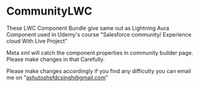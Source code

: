# CommunityLWC
These LWC Component Bundle give same out as Lightning Aura Component used in Udemy's course "Salesforce community/ Experience cloud With Live Project"

Meta xml will catch the component properties in community builder page. Please make changes in that Carefully. 

Please make changes accordingly if you find any difficulty you can email me on "ashutoshsfdcsingh@gmail.com" 
